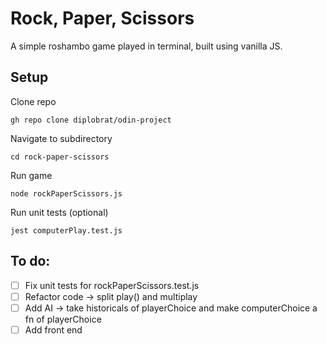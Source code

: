 # Rock, Paper, Scissors
A simple roshambo game played in terminal, built using vanilla JS.

## Setup
Clone repo
<pre><code>gh repo clone diplobrat/odin-project</pre></code>

Navigate to subdirectory
<pre><code>cd rock-paper-scissors</pre></code>

Run game
<pre><code>node rockPaperScissors.js</pre></code>

Run unit tests (optional)
<pre><code>jest computerPlay.test.js</pre></code>

## To do:
- [ ] Fix unit tests for rockPaperScissors.test.js
- [ ] Refactor code -> split play() and multiplay
- [ ] Add AI -> take historicals of playerChoice and make computerChoice a fn of playerChoice
- [ ] Add front end
